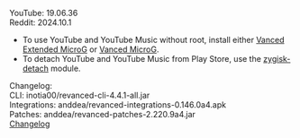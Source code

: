 YouTube: 19.06.36  
Reddit: 2024.10.1  
- To use YouTube and YouTube Music without root, install either [Vanced Extended MicroG](https://github.com/inotia00/VancedMicroG/releases) or [Vanced MicroG](https://github.com/TeamVanced/VancedMicroG/releases).  
- To detach YouTube and YouTube Music from Play Store, use the [zygisk-detach](https://github.com/j-hc/zygisk-detach) module.  

Changelog:  
CLI: inotia00/revanced-cli-4.4.1-all.jar  
Integrations: anddea/revanced-integrations-0.146.0a4.apk  
Patches: anddea/revanced-patches-2.220.9a4.jar  
[Changelog](https://github.com/anddea/revanced-patches/releases/tag/v2.220.9a4)  
